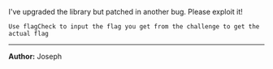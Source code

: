 I've upgraded the library but patched in another bug. Please exploit it!

``Use flagCheck to input the flag you get from the challenge to get the actual flag``

---
**Author:** Joseph